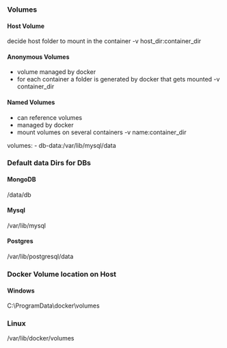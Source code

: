 ### Volumes

#### Host Volume
decide host folder to mount in the container
-v host_dir:container_dir

#### Anonymous Volumes
- volume managed by docker
- for each container a folder is generated by docker that gets mounted
    -v container_dir

#### Named Volumes
- can reference volumes
- managed by docker
- mount volumes on several containers
    -v name:container_dir


volumes:
    - db-data:/var/lib/mysql/data


### Default data Dirs for DBs

#### MongoDB
/data/db

#### Mysql
/var/lib/mysql

#### Postgres
/var/lib/postgresql/data


### Docker Volume location on Host

#### Windows
C:\ProgramData\docker\volumes

### Linux
/var/lib/docker/volumes